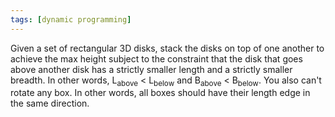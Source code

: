 ```yaml
---
tags: [dynamic programming]
---
```

Given a set of rectangular 3D disks, stack the disks on top of one another to achieve the max height
subject to the constraint that the disk that goes above another disk has a strictly smaller length and
a strictly smaller breadth. In other words, L<sub>above</sub> \< L<sub>below</sub> and B<sub>above</sub> \<
B<sub>below</sub>. You also can't rotate any box. In other words, all boxes should have their length edge
in the same direction.
